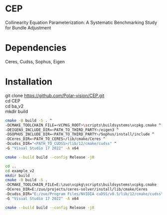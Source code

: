 # CEP
Collinearity Equation Parameterization: A Systematic Benchmarking Study for Bundle Adjustment

# Dependencies
Ceres, Cudss, Sophus, Eigen

# Installation
git clone https://github.com/Polar-vision/CEP.git  
cd CEP  
cd ba_v2  
mkdir build  

```bash
cmake -B build -S . ^  
-DCMAKE_TOOLCHAIN_FILE=<VCPKG_ROOT>\scripts\buildsystems\vcpkg.cmake ^  
-DEIGEN3_INCLUDE_DIR=<PATH_TO_THIRD_PARTY>/eigen3 ^  
-DSOPHUS_INCLUDE_DIR=<PATH_TO_THIRD_PARTY>/Sophus/install/include ^  
-DCeres_DIR=<PATH_TO_CERES>/lib/cmake/Ceres ^  
-Dcudss_DIR="<PATH_TO_CUDSS>/lib/12/cmake/cudss" ^  
-G "Visual Studio 17 2022" -A x64  

cmake --build build --config Release -j8  

cd ..  
cd example_v2  
mkdir build  
cmake -B build -S .  
-DCMAKE_TOOLCHAIN_FILE=E:\zuo\vcpkg\scripts\buildsystems\vcpkg.cmake  
-DCeres_DIR=E:/zuo/projects/ceres-solver/install/lib/cmake/Ceres  
-Dcudss_DIR="E:/zuo/Program Files/NVIDIA cuDSS/v0.5/lib/12/cmake/cudss"  
-G "Visual Studio 17 2022" -A x64  

cmake --build build --config Release -j8
